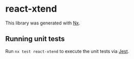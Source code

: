 # react-xtend

This library was generated with [Nx](https://nx.dev).

## Running unit tests

Run `nx test react-xtend` to execute the unit tests via [Jest](https://jestjs.io).
